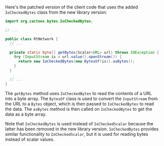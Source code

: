 Here's the patched version of the client code that uses the added `IoCheckedBytes` class from the new library version:

```java
import org.cactoos.bytes.IoCheckedBytes;

// ...

public class RtNetwork {
  // ...

  private static byte[] getBytes(Scalar<URL> url) throws IOException {
    try (InputStream is = url.value().openStream()) {
      return new IoCheckedBytes(new BytesOf(is)).asBytes();
    }
  }

  // ...
}
```

The `getBytes` method uses `IoCheckedBytes` to read the contents of a URL into a byte array. The `BytesOf` class is used to convert the `InputStream` from the URL to a `Bytes` object, which is then passed to `IoCheckedBytes` to read the data. The `asBytes` method is then called on `IoCheckedBytes` to get the data as a byte array.

Note that `IoCheckedBytes` is used instead of `IoCheckedScalar` because the latter has been removed in the new library version. `IoCheckedBytes` provides similar functionality to `IoCheckedScalar`, but it is used for reading bytes instead of scalar values.